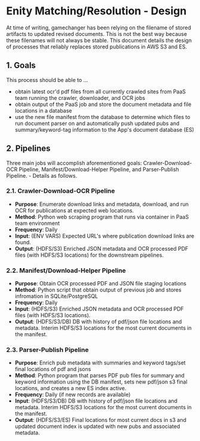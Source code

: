 # Enity Matching/Resolution - Design

At time of writing, gamechanger has been relying on the filename of stored artifacts to updated revised documents. This is not the best way because these filenames will not always be stable. This document details the design of processes that reliably replaces stored publications in AWS S3 and ES.

## 1. Goals

This process should be able to ...

* obtain latest ocr'd pdf files from all currently crawled sites from PaaS team running the crawler, downloader, and OCR jobs
* obtain output of the PaaS job and store the document metadata and file locations in a database
* use the new file manifest from the database to determine which files to run document parser on and automatically push updated pubs and summary/keyword-tag information to the App's document database (ES)

## 2. Pipelines

Three main jobs will accomplish aforementioned goals: Crawler-Download-OCR Pipeline, Manifest/Download-Helper Pipeline, and Parser-Publish Pipeline. - Details as follows.

### 2.1. Crawler-Download-OCR Pipeline

* **Purpose**: Enumerate download links and metadata, download, and run OCR for publications at expected web locations.
* **Method**: Python web scraping program that runs via container in PaaS team environment
* **Frequency**: Daily
* **Input**: (ENV VARS) Expected URL's where publication download links are found.
* **Output**: (HDFS/S3) Enriched JSON metadata and OCR processed PDF files (with HDFS/S3 locations) for the downstream pipelines.

### 2.2. Manifest/Download-Helper Pipeline

* **Purpose**: Obtain OCR processed PDF and JSON file staging locations
* **Method**: Python script that obtain output of previous job and stores infromation in SQLite/PostgreSQL 
* **Frequency**: Daily
* **Input**: (HDFS/S3) Enriched JSON metadata and OCR processed PDF files (with HDFS/S3 locations).
* **Output**: (HDFS/S3/DB) DB with history of pdf/json file locations and metadata. Interim HDFS/S3 locations for the most current documents in the manifest.

### 2.3. Parser-Publish Pipeline

* **Purpose**: Enrich pub metadata with summaries and keyword tags/set final locations of pdf and jsons
* **Method**: Python program that parses PDF pub files for summary and keyword information using the DB manifest, sets new pdf/json s3 final locations, and creates a new ES index active.
* **Frequency**: Daily (if new records are available)
* **Input**: (HDFS/S3/DB) DB with history of pdf/json file locations and metadata. Interim HDFS/S3 locations for the most current documents in the manifest.
* **Output**: (HDFS/S3/ES) Final locations for most current docs in s3 and updated document index is updated with new pubs and associated metadata.

